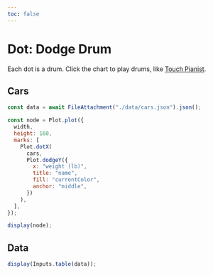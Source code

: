 ```yaml
---
toc: false
---
```


# Dot: Dodge Drum

Each dot is a drum. Click the chart to play drums, like [Touch Pianist](https://touchpianist.com/).

## Cars

```js
const data = await FileAttachment("./data/cars.json").json();
```

```js
const node = Plot.plot({
  width,
  height: 160,
  marks: [
    Plot.dotX(
      cars,
      Plot.dodgeY({
        x: "weight (lb)",
        title: "name",
        fill: "currentColor",
        anchor: "middle",
      })
    ),
  ],
});

display(node);
```

## Data

```js
display(Inputs.table(data));
```
